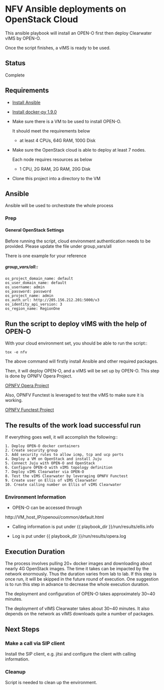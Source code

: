 # NFV Ansible deployments on OpenStack Cloud

This ansible playbook will install an OPEN-O first then deploy
Clearwater vIMS by OPEN-O.

Once the script finishes, a vIMS is ready to be used.

## Status

Complete

## Requirements

- [Install Ansible](http://docs.ansible.com/ansible/intro_installation.html)
- [Install docker-py 1.9.0](https://github.com/docker/docker-py)
- Make sure there is a VM to be used to install OPEN-O.

  It should meet the requirements below

  - at least 4 CPUs, 64G RAM, 100G Disk

- Make sure the OpenStack cloud is able to deploy at least 7 nodes.

  Each node requires resources as below

  - 1 CPU, 2G RAM, 2G RAM, 20G Disk

- Clone this project into a directory to the VM

## Ansible

Ansible will be used to orchestrate the whole process

### Prep

#### General OpenStack Settings

Before running the script, cloud environment authentication needs to be
provided. Please update the file under group_vars/all

There is one example for your reference

  ##### group_vars/all::

    os_project_domain_name: default
    os_user_domain_name: default
    os_username: admin
    os_password: password
    os_project_name: admin
    os_auth_url: http://205.156.212.201:5000/v3
    os_identity_api_version: 3
    os_region_name: RegionOne

## Run the script to deploy vIMS with the help of OPEN-O

With your cloud environment set, you should be able to run the script::

    tox -e nfv

The above command will firstly install Ansible and other required packages.

Then, it will deploy OPEN-O, and a vIMS will be set up by
OPEN-O. This step is done by OPNFV Opera Project.

[OPNFV Opera Project](https://github.com/opnfv/opera)

Also, OPNFV Functest is leveraged to test the vIMS to make sure it is
working.

[OPNFV Functest Project](https://github.com/opnfv/functest)

## The results of the work load successful run

If everything goes well, it will accomplish the following::

    1. Deploy OPEN-O docker containers
    2. Create security group
    3. Add security rules to allow icmp, tcp and ucp ports
    4. Deploy a VM on OpenStack and install Juju
    5. Connect Juju with OPEN-O and OpenStack
    6. Configure OPEN-O with vIMS topology definition
    7. Deploy vIMS Clearwater via OPEN-O
    8. Test the vIMS Clearwater by leveraging OPNFV Functest
    9. Create user on Ellis of vIMS Clearwater
    10. Create calling number on Ellis of vIMS Clearwater

### Environment Information

- OPEN-O can be accessed through

http://VM_host_IP/openoui/common/default.html

- Calling information is put under {{ playbook_dir }}/run/results/ellis.info

- Log is put under {{ playbook_dir }}/run/results/opera.log


## Execution Duration

The process involves pulling 20+ docker images and downloading about nearly 4G
OpenStack images. The time it takes can be impacted by the network enormously.
Thus the duration varies from lab to lab. If this step is once run, it will be
skipped in the future round of execution. One suggestion is to run this step
in advance to decrease the whole execution duration.

The deployment and configuration of OPEN-O takes approximately 30~40 minutes.

The deployment of vIMS Clearwater takes about 30~40 minutes. It also depends on
the network as vIMS downloads quite a number of packages.


## Next Steps

### Make a call via SIP client

Install the SIP client, e.g. jitsi and configure the client with calling
information.

### Cleanup

Script is needed to clean up the environment.
